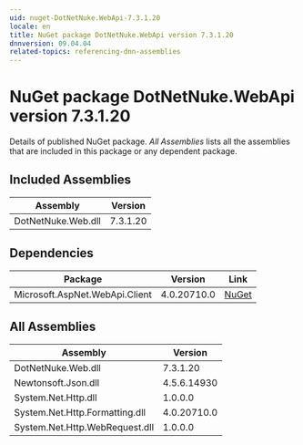 ```yaml
---
uid: nuget-DotNetNuke.WebApi-7.3.1.20
locale: en
title: NuGet package DotNetNuke.WebApi version 7.3.1.20
dnnversion: 09.04.04
related-topics: referencing-dnn-assemblies
---
```


# NuGet package DotNetNuke.WebApi version 7.3.1.20
Details of published NuGet package.
*All Assemblies* lists all the assemblies that are included in this package or any dependent package.

## Included Assemblies

|Assembly|Version|
|---|---|
|DotNetNuke.Web.dll|7.3.1.20|

## Dependencies

|Package|Version|Link|
|---|---|---|
|Microsoft.AspNet.WebApi.Client|4.0.20710.0|[NuGet](https://www.nuget.org/packages/Microsoft.AspNet.WebApi.Client/4.0.20710.0)|

## All Assemblies

|Assembly|Version|
|---|---|
|DotNetNuke.Web.dll|7.3.1.20|
|Newtonsoft.Json.dll|4.5.6.14930|
|System.Net.Http.dll|1.0.0.0|
|System.Net.Http.Formatting.dll|4.0.20710.0|
|System.Net.Http.WebRequest.dll|1.0.0.0|

